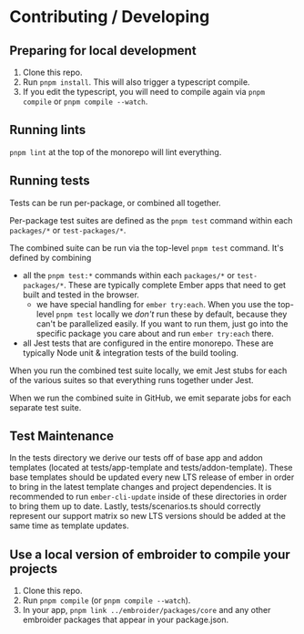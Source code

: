 # Contributing / Developing

## Preparing for local development

1. Clone this repo.
2. Run `pnpm install`. This will also trigger a typescript compile.
3. If you edit the typescript, you will need to compile again via `pnpm compile` or `pnpm compile --watch`.

## Running lints

`pnpm lint` at the top of the monorepo will lint everything.

## Running tests

Tests can be run per-package, or combined all together.

Per-package test suites are defined as the `pnpm test` command within each `packages/*` or `test-packages/*`.

The combined suite can be run via the top-level `pnpm test` command. It's defined by combining

- all the `pnpm test:*` commands within each `packages/*` or `test-packages/*`. These are typically complete Ember apps that need to get built and tested in the browser.
  - we have special handling for `ember try:each`. When you use the top-level `pnpm test` locally we _don't_ run these by default, because they can't be parallelized easily. If you want to run them, just go into the specific package you care about and run `ember try:each` there.
- all Jest tests that are configured in the entire monorepo. These are typically Node unit & integration tests of the build tooling.

When you run the combined test suite locally, we emit Jest stubs for each of the various suites so that everything runs together under Jest.

When we run the combined suite in GitHub, we emit separate jobs for each separate test suite.

## Test Maintenance

In the tests directory we derive our tests off of base app and addon templates (located at tests/app-template and tests/addon-template). These base templates should be updated every new LTS release of ember in order to bring in the latest template changes and project dependencies. It is recommended to run `ember-cli-update` inside of these directories in order to bring them up to date. Lastly, tests/scenarios.ts should correctly represent our support matrix so new LTS versions should be added at the same time as template updates.

## Use a local version of embroider to compile your projects

1. Clone this repo.
2. Run `pnpm compile` (or `pnpm compile --watch`).
4. In your app, `pnpm link ../embroider/packages/core` and any other embroider packages that appear in your package.json.
